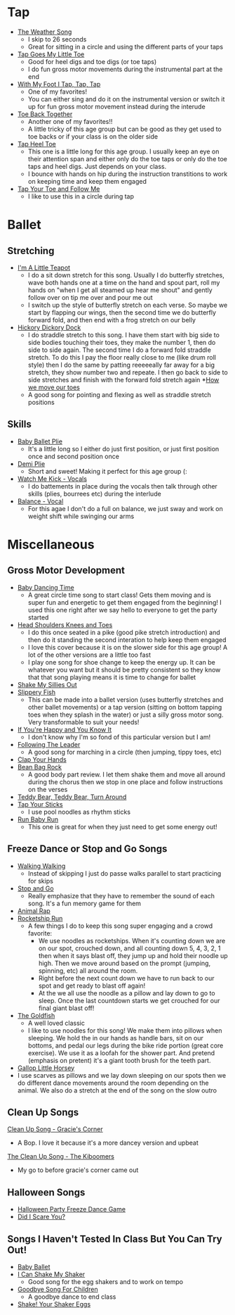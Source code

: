 # Tap
* [The Weather Song](https://music.amazon.com/albums/B07VQRHPRC?marketplaceId=ATVPDKIKX0DER&musicTerritory=US&ref=dm_sh_z3A0Vkh4Fto6b48VbTYR6RzDC&trackAsin=B07VLDLCL4)
  * I skip to 26 seconds
  * Great for sitting in a circle and using the different parts of your taps
* [Tap Goes My Little Toe](https://music.amazon.com/albums/B0CCK8CCN9?marketplaceId=ATVPDKIKX0DER&musicTerritory=US&ref=dm_sh_dyRdqzUsMLlTdybPM0K1b7mmm&trackAsin=B0CCK8J4QV)
  * Good for heel digs and toe digs (or toe taps)
  * I do fun gross motor movements during the instrumental part at the end
 * [With My Foot I Tap, Tap, Tap](https://music.amazon.com/albums/B009C5X6BO?marketplaceId=ATVPDKIKX0DER&musicTerritory=US&ref=dm_sh_HpuLo35rGlwjplQk7Av3fmQHp&trackAsin=B009C5X84O)
   * One of my favorites!
   * You can either sing and do it on the instrumental version or switch it up for fun gross motor movement instead during the interude
* [Toe Back Together](https://music.amazon.com/albums/B0CCK8CCN9?marketplaceId=ATVPDKIKX0DER&musicTerritory=US&ref=dm_sh_ry3mHeihrpPulWaPKJYj54J36&trackAsin=B0CCK8VDFR)
  * Another one of my favorites!!
  * A little tricky of this age group but can be good as they get used to toe backs or if your class is on the older side
 * [Tap Heel Toe](https://music.amazon.com/albums/B07VQRHPRC?marketplaceId=ATVPDKIKX0DER&musicTerritory=US&ref=dm_sh_qMb33hUKCpsr95U8SNSA4ugyC&trackAsin=B07VPMM78W)
   * This one is a little long for this age group. I usually keep an eye on their attention span and either only do the toe taps or only do the toe taps and heel digs. Just depends on your class.
   * I bounce with hands on hip during the instruction transtitions to work on keeping time and keep them engaged
* [Tap Your Toe and Follow Me](https://music.amazon.com/albums/B0013PHWPC?marketplaceId=ATVPDKIKX0DER&musicTerritory=US&ref=dm_sh_SAAUR2DDHh57Op9WX6vjL4ISI&trackAsin=B0013P7IWO)
  * I like to use this in a circle during tap 
# Ballet
## Stretching
* [I'm A Little Teapot](https://music.amazon.com/albums/B00S0FOOUY?marketplaceId=ATVPDKIKX0DER&musicTerritory=US&ref=dm_sh_5NCsNNOZQz7diDIQn1KBOEXJV&trackAsin=B00S0FOSH8)
  * I do a sit down stretch for this song. Usually I do butterfly stretches, wave both hands one at a time on the hand and spout part, roll my hands on "when I get all steamed up hear me shout" and gently follow over on tip me over and pour me out
  * I switch up the style of butterfly stretch on each verse. So maybe we start by flapping our wings, then the second time we do butterfly forward fold, and then end with a frog stretch on our belly
* [Hickory Dickory Dock](https://music.amazon.com/albums/B003CXKLTM?marketplaceId=ATVPDKIKX0DER&musicTerritory=US&ref=dm_sh_A79kwuc1YlASH15SWz0OY3BG1&trackAsin=B003CXOKLM)
  * I do straddle stretch to this song. I have them start with big side to side bodies touching their toes, they make the number 1, then do side to side again. The second time I do a forward fold straddle stretch. To do this I pay the floor really close to me (like drum roll style) then I do the same by patting reeeeeally far away for a big stretch, they show number two and repeate. I then go back to side to side stretches and finish with the forward fold stretch again
*[How we move our toes](https://music.amazon.com/albums/B0934C47H4?marketplaceId=ATVPDKIKX0DER&musicTerritory=US&ref=dm_sh_0sCl6wxWBp94CijoyYgK68TzO&trackAsin=B0933RT7VP)
  * A good song for pointing and flexing as well as straddle stretch positions
## Skills 
* [Baby Ballet Plie](https://music.amazon.com/albums/B0BB6GCFPC?marketplaceId=ATVPDKIKX0DER&musicTerritory=US&ref=dm_sh_5C3wTH2btgwimpiLbqOt3pDou&trackAsin=B0BB6GSBZ3)
  * It's a little long so I either do just first position, or just first position once and second position once
* [Demi Plie](https://music.amazon.com/albums/B09F1MWGWH?marketplaceId=ATVPDKIKX0DER&musicTerritory=US&ref=dm_sh_ZZxiqlGE7wWtguYyvBwkcaoGV&trackAsin=B09F1PXMZY)
    * Short and sweet! Making it perfect for this age group (:
 * [Watch Me Kick - Vocals](https://music.amazon.com/albums/B00Q5232JS?marketplaceId=ATVPDKIKX0DER&musicTerritory=US&ref=dm_sh_C1DBKIlljWMNHkPJTUBwTEvoN&trackAsin=B00Q5236TY)
   * I do battements in place during the vocals then talk through other skills (plies, bourrees etc) during the interlude
 * [Balance - Vocal](https://music.amazon.com/albums/B00Q5232JS?marketplaceId=ATVPDKIKX0DER&musicTerritory=US&ref=dm_sh_3Q5G7G5dYhrineenRCZc84tG7&trackAsin=B00Q523964)
   * For this agae I don't do a full on balance, we just sway and work on weight shift while swinging our arms
 
# Miscellaneous
## Gross Motor Development
* [Baby Dancing Time](https://music.amazon.com/albums/B0BB6GCFPC?marketplaceId=ATVPDKIKX0DER&musicTerritory=US&ref=dm_sh_YZYwh4H7Af3s6G5OkrHmEEBlG&trackAsin=B0BB6FTZK7)
  * A great circle time song to start class! Gets them moving and is super fun and energetic to get them engaged from the beginning! I used this one right after we say hello to everyone to get the party started
* [Head Shoulders Knees and Toes](https://music.amazon.com/albums/B00N6K5HXG?marketplaceId=ATVPDKIKX0DER&musicTerritory=US&ref=dm_sh_rftLrBmbjegxWdqMCwcjTepz7&trackAsin=B00N6JNK86)
  * I do this once seated in a pike (good pike stretch introduction) and then do it standing the second interation to help keep them engaged
  * I love this cover because it is on the slower side for this age group! A lot of the other versions are a little too fast
  * I play one song for shoe change to keep the energy up. It can be whatever you want but it should be pretty consistent so they know that that song playing means it is time to change for ballet
* [Shake My Sillies Out](https://music.amazon.com/albums/B01N6X00VB?marketplaceId=ATVPDKIKX0DER&musicTerritory=US&ref=dm_sh_QYuwdkswE3fcUZmYtclRw5p2u&trackAsin=B01N16ZZRK)
* [Slippery Fish](https://music.amazon.com/albums/B006LZ0OPO?marketplaceId=ATVPDKIKX0DER&musicTerritory=US&ref=dm_sh_bqLrvHQaM9U7y0ZJzIiZpYCDQ&trackAsin=B006LZ0Q2A)
  * This can be made into a ballet version (uses butterfly stretches and other ballet movements) or a tap version (sitting on bottom tapping toes when they splash in the water) or just a silly gross motor song. Very transformable to suit your needs!
* [If You're Happy and You Know It](https://music.amazon.com/albums/B00S0FFQMO?marketplaceId=ATVPDKIKX0DER&musicTerritory=US&ref=dm_sh_wQ9DbRpTU6jsUjIzGRZ3lp7bW&trackAsin=B00S0FFTJY)
   * I don't know why I'm so fond of this particular version but I am!
 * [Following The Leader](https://music.amazon.com/albums/B00S0FFQMO?marketplaceId=ATVPDKIKX0DER&musicTerritory=US&ref=dm_sh_wQ9DbRpTU6jsUjIzGRZ3lp7bW&trackAsin=B00S0FFTJY)
   * A good song for marching in a circle (then jumping, tippy toes, etc)
* [Clap Your Hands](https://music.amazon.com/albums/B0013AZMYK?marketplaceId=ATVPDKIKX0DER&musicTerritory=US&ref=dm_sh_pDmuPVaF2e1HnpRzORO99slf4&trackAsin=B0013AF628)
* [Bean Bag Rock](https://music.amazon.com/albums/B00K5RRS44?marketplaceId=ATVPDKIKX0DER&musicTerritory=US&ref=dm_sh_AccIFRiRJisWiTJl37SUN0qdu&trackAsin=B00K5RSY5G)
  * A good body part review. I let them shake them and move all around during the chorus then we stop in one place and follow instructions on the verses
* [Teddy Bear, Teddy Bear, Turn Around](https://music.amazon.com/albums/B00MHH3BB4?marketplaceId=ATVPDKIKX0DER&musicTerritory=US&ref=dm_sh_w1fYNKx9lsxjf2aj0PPrKPDeW&trackAsin=B00MHH3LLY)
* [Tap Your Sticks](https://music.amazon.com/albums/B00JN6O562?marketplaceId=ATVPDKIKX0DER&musicTerritory=US&ref=dm_sh_gadorfwLCqOhgMxX0ZqC5XgGL&trackAsin=B00JN6OFZ8)
  * I use pool noodles as rhythm sticks
* [Run Baby Run](https://music.amazon.com/albums/B004H027MS?marketplaceId=ATVPDKIKX0DER&musicTerritory=US&ref=dm_sh_o2umMblFL5CUYFFNaIqDdSdON&trackAsin=B004H00D8I)
  * This one is great for when they just need to get some energy out! 

## Freeze Dance or Stop and Go Songs
* [Walking Walking](https://music.amazon.com/albums/B00N6K5HXG?marketplaceId=ATVPDKIKX0DER&musicTerritory=US&ref=dm_sh_1cnK9w1s3NYgqo9mDnIZzfLOt&trackAsin=B00N6JSPLS)
  * Instead of skipping I just do passe walks parallel to start practicing for skips
 * [Stop and Go](https://music.amazon.com/albums/B0014BU7NO?marketplaceId=ATVPDKIKX0DER&musicTerritory=US&ref=dm_sh_WQKiMlfMsHzLAyOfdOpxV3b87&trackAsin=B0014BVYA4)
   * Really emphasize that they have to remember the sound of each song. It's a fun memory game for them
 * [Animal Rap](https://music.amazon.com/albums/B00BCCOXHG?marketplaceId=ATVPDKIKX0DER&musicTerritory=US&ref=dm_sh_iWX7QkgDnlz9znm33CFPNsv6o&trackAsin=B00BCCOZG0)
* [Rocketship Run](https://music.amazon.com/albums/B07CZ524K3?marketplaceId=ATVPDKIKX0DER&musicTerritory=US&ref=dm_sh_8y9jg9biIYEJ9ucRWuKpvr1ph&trackAsin=B07CZ4B2KN)
   * A few things I do to keep this song super engaging and a crowd favorite:
     * We use noodles as rocketships. When it's counting down we are on our spot, crouched down, and all counting down 5, 4, 3, 2, 1 then when it says blast off, they jump up and hold their noodle up high. Then we move around based on the prompt (jumping, spinning, etc) all around the room.
     * Right before the next count down we have to run back to our spot and get ready to blast off again!
     * At the we all use the noodle as a pillow and lay down to go to sleep. Once the last countdown starts we get crouched for our final giant blast off!
 * [The Goldfish](https://music.amazon.com/albums/B0B52J6JPZ?marketplaceId=ATVPDKIKX0DER&musicTerritory=US&ref=dm_sh_7MTENRpSY5EqBe5uXX9E59EuR&trackAsin=B0B52G5J2F)
   * A well loved classic
   * I like to use noodles for this song! We make them into pillows when sleeping. We hold the in our hands as handle bars, sit on our bottoms, and pedal our legs during the bike ride portion (great core exercise). We use it as a loofah for the shower part. And pretend (emphasis on pretent) it's a giant tooth brush for the teeth part. 
* [Gallop Little Horsey](https://music.amazon.com/albums/B006LZ0OPO?marketplaceId=ATVPDKIKX0DER&musicTerritory=US&ref=dm_sh_K9AYjCT6VumXNlUb2C3zzQMIc&trackAsin=B006LZ0QIY)
 * I use scarves as pillows and we lay down sleeping on our spots then we do different dance movements around the room depending on the animal. We also do a stretch at the end of the song on the slow outro
 

## Clean Up Songs
[Clean Up Song - Gracie's Corner](https://music.amazon.com/albums/B09D95G231?marketplaceId=ATVPDKIKX0DER&musicTerritory=US&ref=dm_sh_TCAnBEasgL4mUcHRmN73g2icz&trackAsin=B09D96PYRS) 
* A Bop. I love it because it's a more dancey version and upbeat

[The Clean Up Song - The Kiboomers](https://music.amazon.com/albums/B074G5LWRC?marketplaceId=ATVPDKIKX0DER&musicTerritory=US&ref=dm_sh_io4mEmHUTLLaDO8HQVcRlgqdR&trackAsin=B074G4R85W)
* My go to before gracie's corner came out
 ## Halloween Songs
* [Halloween Party Freeze Dance Game](https://music.amazon.com/albums/B01L977BYK?marketplaceId=ATVPDKIKX0DER&musicTerritory=US&ref=dm_sh_ajgUUiiRvbSzTWizgNQ5Unnke&trackAsin=B01L977DOS)
* [Did I Scare You?](https://music.amazon.com/albums/B08MZF8PL2?marketplaceId=ATVPDKIKX0DER&musicTerritory=US&ref=dm_sh_Z3PC2dNeO50IAFTS8MCFYv2xh&trackAsin=B08MZGCRSG)
## Songs I Haven't Tested In Class But You Can Try Out!
* [Baby Ballet](https://music.amazon.com/albums/B0BB6GCFPC?marketplaceId=ATVPDKIKX0DER&musicTerritory=US&ref=dm_sh_GUqOw2guku0fC2t7uyq5ENS0f&trackAsin=B0BB6GGX1J)
* [I Can Shake My Shaker](https://music.amazon.com/albums/B0BB6GCFPC?marketplaceId=ATVPDKIKX0DER&musicTerritory=US&ref=dm_sh_OicArzg8EhbQRfRwJ6wBKPeCg&trackAsin=B0BB6VZJ1H)
  * Good song for the egg shakers and to work on tempo
* [Goodbye Song For Children](https://music.amazon.com/albums/B09TG55MBV?marketplaceId=ATVPDKIKX0DER&musicTerritory=US&ref=dm_sh_gdf5B8louWIvmfHIpnaf72jV2&trackAsin=B09TG4X6KS)
  * A goodbye dance to end class
* [Shake! Your Shaker Eggs](https://music.amazon.com/albums/B0012MY9DO?marketplaceId=ATVPDKIKX0DER&musicTerritory=US&ref=dm_sh_p7Rp0rska9BsabhvIhmkhsmVs&trackAsin=B0012MT50Q)
